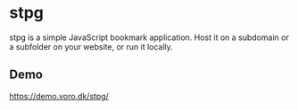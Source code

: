 # stpg
stpg is a simple JavaScript bookmark application.
Host it on a subdomain or a subfolder on your website, or run it locally.


## Demo
https://demo.voro.dk/stpg/
